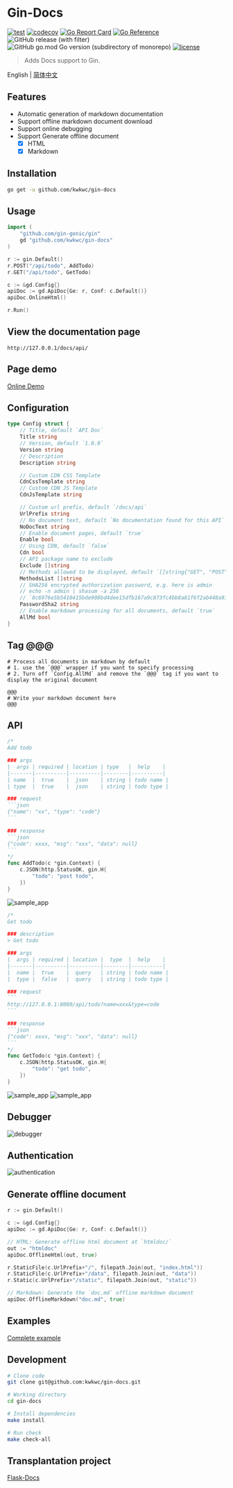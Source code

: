 # Gin-Docs

[![test](https://github.com/kwkwc/gin-docs/actions/workflows/test.yml/badge.svg)](https://github.com/kwkwc/gin-docs/actions/workflows/test.yml)
[![codecov](https://codecov.io/gh/kwkwc/gin-docs/graph/badge.svg?token=50MGV2JJ0H)](https://codecov.io/gh/kwkwc/gin-docs)
[![Go Report Card](https://goreportcard.com/badge/github.com/kwkwc/gin-docs)](https://goreportcard.com/report/github.com/kwkwc/gin-docs)
[![Go Reference](https://pkg.go.dev/badge/github.com/kwkwc/gin-docs.svg)](https://pkg.go.dev/github.com/kwkwc/gin-docs)
![GitHub release (with filter)](https://img.shields.io/github/v/release/kwkwc/gin-docs)
![GitHub go.mod Go version (subdirectory of monorepo)](https://img.shields.io/github/go-mod/go-version/kwkwc/gin-docs)
[![license](https://img.shields.io/github/license/kwkwc/gin-docs)](https://github.com/kwkwc/gin-docs/blob/main/LICENSE)

> Adds Docs support to Gin.

English | [简体中文](README.zh-CN.md)

## Features

- Automatic generation of markdown documentation
- Support offline markdown document download
- Support online debugging
- Support Generate offline document
  - [x] HTML
  - [x] Markdown

## Installation

```bash
go get -u github.com/kwkwc/gin-docs
```

## Usage

```go
import (
    "github.com/gin-gonic/gin"
    gd "github.com/kwkwc/gin-docs"
)

r := gin.Default()
r.POST("/api/todo", AddTodo)
r.GET("/api/todo", GetTodo)

c := &gd.Config{}
apiDoc := gd.ApiDoc{Ge: r, Conf: c.Default()}
apiDoc.OnlineHtml()

r.Run()
```

## View the documentation page

```shell
http://127.0.0.1/docs/api/
```

## Page demo

[Online Demo][online_demo]

## Configuration

```go
type Config struct {
	// Title, default `API Doc`
	Title string
	// Version, default `1.0.0`
	Version string
	// Description
	Description string

	// Custom CDN CSS Template
	CdnCssTemplate string
	// Custom CDN JS Template
	CdnJsTemplate string

	// Custom url prefix, default `/docs/api`
	UrlPrefix string
	// No document text, default `No documentation found for this API`
	NoDocText string
	// Enable document pages, default `true`
	Enable bool
	// Using CDN, default `false`
	Cdn bool
	// API package name to exclude
	Exclude []string
	// Methods allowed to be displayed, default `[]string{"GET", "POST", "PUT", "DELETE", "PATCH"}`
	MethodsList []string
	// SHA256 encrypted authorization password, e.g. here is admin
	// echo -n admin | shasum -a 256
	// `8c6976e5b5410415bde908bd4dee15dfb167a9c873fc4bb8a81f6f2ab448a918`
	PasswordSha2 string
	// Enable markdown processing for all documents, default `true`
	AllMd bool
}
```

## Tag @@@

```shell
# Process all documents in markdown by default
# 1. use the `@@@` wrapper if you want to specify processing
# 2. Turn off `Config.AllMd` and remove the `@@@` tag if you want to display the original document

@@@
# Write your markdown document here
@@@
```

## API

````go
/*
Add todo

### args
|  args | required | location | type   |  help    |
|-------|----------|----------|--------|----------|
| name  |  true    |  json    | string | todo name |
| type  |  true    |  json    | string | todo type |

### request
```json
{"name": "xx", "type": "code"}
```

### response
```json
{"code": xxxx, "msg": "xxx", "data": null}
```
*/
func AddTodo(c *gin.Context) {
	c.JSON(http.StatusOK, gin.H{
		"todo": "post todo",
	})
}
````

![sample_app](assets/sample_app_add.png)

````go
/*
Get todo

### description
> Get todo

### args
|  args | required | location |  type  |  help    |
|-------|----------|----------|--------|----------|
|  name |  true    |  query   | string | todo name |
|  type |  false   |  query   | string | todo type |

### request
```
http://127.0.0.1:8080/api/todo?name=xxx&type=code
```

### response
```json
{"code": xxxx, "msg": "xxx", "data": null}
```
*/
func GetTodo(c *gin.Context) {
	c.JSON(http.StatusOK, gin.H{
		"todo": "get todo",
	})
}
````

![sample_app](assets/sample_app_get_1.png)
![sample_app](assets/sample_app_get_2.png)

## Debugger

![debugger](assets/debugger.png)

## Authentication

![authentication](assets/authentication.png)

## Generate offline document

```go
r := gin.Default()

c := &gd.Config{}
apiDoc := gd.ApiDoc{Ge: r, Conf: c.Default()}

// HTML: Generate offline html document at `htmldoc/`
out := "htmldoc"
apiDoc.OfflineHtml(out, true)

r.StaticFile(c.UrlPrefix+"/", filepath.Join(out, "index.html"))
r.StaticFile(c.UrlPrefix+"/data", filepath.Join(out, "data"))
r.Static(c.UrlPrefix+"/static", filepath.Join(out, "static"))

// Markdown: Generate the `doc.md` offline markdown document
apiDoc.OfflineMarkdown("doc.md", true)
```

## Examples

[Complete example][examples]

## Development

```bash
# Clone code
git clone git@github.com:kwkwc/gin-docs.git

# Working directory
cd gin-docs

# Install dependencies
make install

# Run check
make check-all
```

## Transplantation project

[Flask-Docs](https://github.com/kwkwc/flask-docs/)

[examples]: https://github.com/kwkwc/gin-docs/tree/main/examples

[online_demo]: https://kwkwc.github.io/gin-docs-demo/
